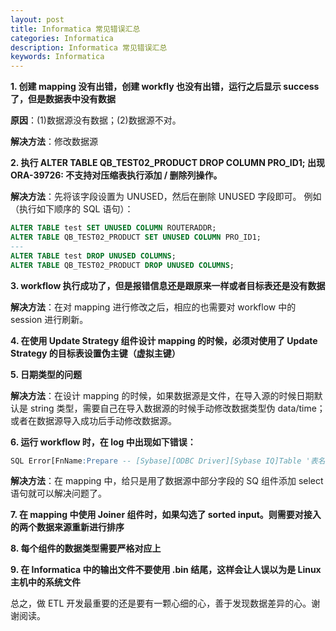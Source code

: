 ```yaml
---
layout: post
title: Informatica 常见错误汇总
categories: Informatica
description: Informatica 常见错误汇总
keywords: Informatica
---
```



**1. 创建 mapping 没有出错，创建 workfly 也没有出错，运行之后显示 success 了，但是数据表中没有数据**

**原因**：(1)数据源没有数据；(2)数据源不对。

**解决方法**：修改数据源

**2. 执行 ALTER TABLE QB_TEST02_PRODUCT DROP COLUMN PRO_ID1;
出现 ORA-39726: 不支持对压缩表执行添加 / 删除列操作。**


**解决方法**：先将该字段设置为 UNUSED，然后在删除 UNUSED 字段即可。
例如（执行如下顺序的 SQL 语句）：
```sql
ALTER TABLE test SET UNUSED COLUMN ROUTERADDR;
ALTER TABLE QB_TEST02_PRODUCT SET UNUSED COLUMN PRO_ID1;
---
ALTER TABLE test DROP UNUSED COLUMNS;
ALTER TABLE QB_TEST02_PRODUCT DROP UNUSED COLUMNS;
```

**3. workflow 执行成功了，但是报错信息还是跟原来一样或者目标表还是没有数据**

**解决方法**：在对 mapping 进行修改之后，相应的也需要对 workflow 中的 session 进行刷新。

**4. 在使用 Update Strategy 组件设计 mapping 的时候，必须对使用了 Update Strategy 的目标表设置伪主键（虚拟主键）**


**5. 日期类型的问题**


**解决方法**：在设计 mapping 的时候，如果数据源是文件，在导入源的时候日期默认是 string 类型，需要自己在导入数据源的时候手动修改数据类型伪 data/time；或者在数据源导入成功后手动修改数据源。

**6. 运行 workflow 时，在 log 中出现如下错误：**


```sql
SQL Error[FnName:Prepare -- [Sybase][ODBC Driver][Sybase IQ]Table '表名' not found]
```

**解决方法**：在 mapping 中，给只是用了数据源中部分字段的 SQ 组件添加 select 语句就可以解决问题了。

**7. 在 mapping 中使用 Joiner 组件时，如果勾选了 sorted input。则需要对接入的两个数据来源重新进行排序**

**8. 每个组件的数据类型需要严格对应上**

**9. 在 Informatica 中的输出文件不要使用 .bin 结尾，这样会让人误以为是 Linux 主机中的系统文件**


总之，做 ETL 开发最重要的还是要有一颗心细的心，善于发现数据差异的心。谢谢阅读。
